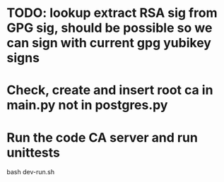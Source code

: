 # TODO: lookup extract RSA sig from GPG sig, should be possible so we can sign with current gpg yubikey signs
# Check, create and insert root ca in main.py not in postgres.py

# Run the code CA server and run unittests
bash dev-run.sh
